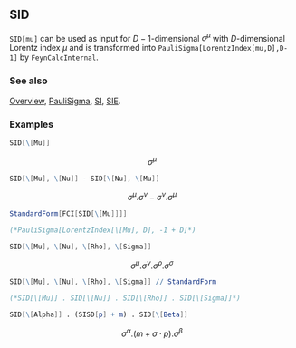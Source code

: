## SID

`SID[mu]`  can be used as input for $D-1$-dimensional $\sigma^{\mu }$ with $D$-dimensional Lorentz index $\mu$ and is transformed into `PauliSigma[LorentzIndex[mu,D],D-1]` by `FeynCalcInternal`.

### See also

[Overview](Extra/FeynCalc.md), [PauliSigma](PauliSigma.md), [SI](SI.md), [SIE](SIE.md).

### Examples

```mathematica
SID[\[Mu]]
```

$$\sigma ^{\mu }$$

```mathematica
SID[\[Mu], \[Nu]] - SID[\[Nu], \[Mu]]
```

$$\sigma ^{\mu }.\sigma ^{\nu }-\sigma ^{\nu }.\sigma ^{\mu }$$

```mathematica
StandardForm[FCI[SID[\[Mu]]]]

(*PauliSigma[LorentzIndex[\[Mu], D], -1 + D]*)
```

```mathematica
SID[\[Mu], \[Nu], \[Rho], \[Sigma]]
```

$$\sigma ^{\mu }.\sigma ^{\nu }.\sigma ^{\rho }.\sigma ^{\sigma }$$

```mathematica
SID[\[Mu], \[Nu], \[Rho], \[Sigma]] // StandardForm

(*SID[\[Mu]] . SID[\[Nu]] . SID[\[Rho]] . SID[\[Sigma]]*)
```

```mathematica
SID[\[Alpha]] . (SISD[p] + m) . SID[\[Beta]]
```

$$\sigma ^{\alpha }.(m+\sigma \cdot p).\sigma ^{\beta }$$